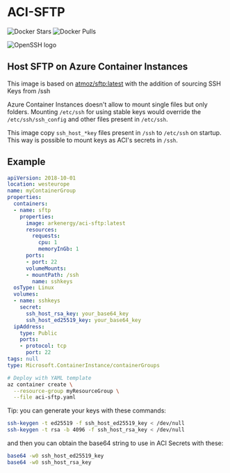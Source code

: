 # ACI-SFTP

![Docker Stars](https://img.shields.io/docker/stars/arkenergy/aci-sftp.svg) ![Docker Pulls](https://img.shields.io/docker/pulls/arkenergy/aci-sftp.svg)

![OpenSSH logo](https://raw.githubusercontent.com/atmoz/sftp/master/openssh.png "Powered by OpenSSH")

## Host SFTP on Azure Container Instances

This image is based on [atmoz/sftp:latest](https://hub.docker.com/r/atmoz/sftp/) with the addition of sourcing SSH Keys from /ssh

Azure Container Instances doesn't allow to mount single files but only folders.
Mounting `/etc/ssh` for using stable keys would override the `/etc/ssh/ssh_config` and other files present in `/etc/ssh`.

This image copy `ssh_host_*key` files present in `/ssh` to `/etc/ssh` on startup.
This way is possible to mount keys as ACI's secrets in `/ssh`.

## Example

```yaml
apiVersion: 2018-10-01
location: westeurope
name: myContainerGroup
properties:
  containers:
  - name: sftp
    properties:
      image: arkenergy/aci-sftp:latest
      resources:
        requests:
          cpu: 1
          memoryInGb: 1
      ports:
      - port: 22
      volumeMounts:
      - mountPath: /ssh
        name: sshkeys
  osType: Linux
  volumes:
  - name: sshkeys
    secret:
      ssh_host_rsa_key: your_base64_key
      ssh_host_ed25519_key: your_base64_key
  ipAddress:
    type: Public
    ports:
    - protocol: tcp
      port: 22
tags: null
type: Microsoft.ContainerInstance/containerGroups
```

```sh
# Deploy with YAML template
az container create \
  --resource-group myResourceGroup \
  --file aci-sftp.yaml
```

Tip: you can generate your keys with these commands:

```sh
ssh-keygen -t ed25519 -f ssh_host_ed25519_key < /dev/null
ssh-keygen -t rsa -b 4096 -f ssh_host_rsa_key < /dev/null
```

and then you can obtain the base64 string to use in ACI Secrets with these:

```sh
base64 -w0 ssh_host_ed25519_key
base64 -w0 ssh_host_rsa_key
```
